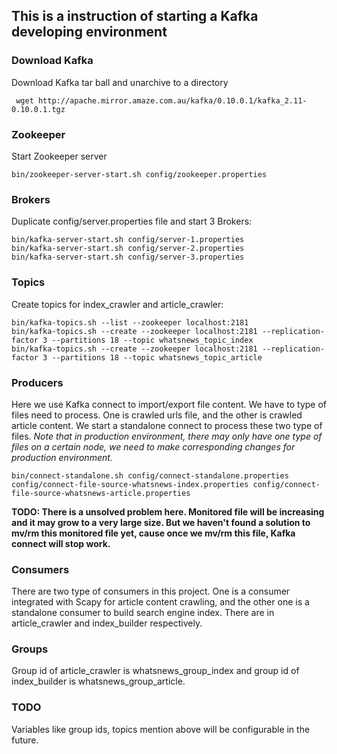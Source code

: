 ## This is a instruction of starting a Kafka developing environment

### Download Kafka
Download Kafka tar ball and unarchive to a directory
```shell
 wget http://apache.mirror.amaze.com.au/kafka/0.10.0.1/kafka_2.11-0.10.0.1.tgz
```

### Zookeeper
Start Zookeeper server
```shell
bin/zookeeper-server-start.sh config/zookeeper.properties
```

### Brokers
Duplicate config/server.properties file and start 3 Brokers:
```shell
bin/kafka-server-start.sh config/server-1.properties
bin/kafka-server-start.sh config/server-2.properties
bin/kafka-server-start.sh config/server-3.properties
```

### Topics
Create topics for index_crawler and article_crawler:
```shell
bin/kafka-topics.sh --list --zookeeper localhost:2181
bin/kafka-topics.sh --create --zookeeper localhost:2181 --replication-factor 3 --partitions 18 --topic whatsnews_topic_index
bin/kafka-topics.sh --create --zookeeper localhost:2181 --replication-factor 3 --partitions 18 --topic whatsnews_topic_article
```

### Producers
Here we use Kafka connect to import/export file content. We have to type of files need to process. One is crawled urls file, and the other is crawled article content. We start a standalone connect to process these two type of files. *Note that in production environment, there may only have one type of files on a certain node, we need to make corresponding changes for production environment.*
```shell
bin/connect-standalone.sh config/connect-standalone.properties config/connect-file-source-whatsnews-index.properties config/connect-file-source-whatsnews-article.properties
```

**TODO: There is a unsolved problem here. Monitored file will be increasing and it may grow to a very large size. But we haven't found a solution to mv/rm this monitored file yet, cause once we mv/rm this file, Kafka connect will stop work.**

### Consumers
There are two type of consumers in this project. One is a consumer integrated with Scapy for article content crawling, and the other one is a standalone consumer to build search engine index. There are in article_crawler and index_builder respectively.

### Groups
Group id of article_crawler is whatsnews_group_index and group id of index_builder is whatsnews_group_article.

### TODO
Variables like group ids, topics mention above will be configurable in the future.
